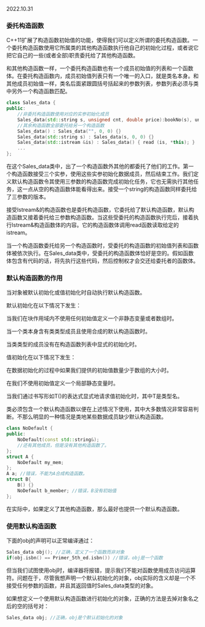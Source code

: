 2022.10.31



### 委托构造函数
C++11扩展了构造函数初始值的功能，使得我们可以定义所谓的委托构造函数。一个委托构造函数使用它所属类的其他构造函数执行他自己的初始化过程，或者说它把它自己的一些(或者全部)职责委托给了其他构造函数。

和其他构造函数一样，一个委托构造函数也有一个成员初始值的列表和一个函数体。在委托构造函数内，成员初始值列表只有一个唯一的入口，就是类名本身。和其他成员初始值一样，类名后面紧跟圆括号括起来的参数列表，参数列表必须与类中另外一个构造函数匹配。

```c++
class Sales_data {
public:
    //非委托构造函数使用对应的实参初始化成员
    Sales_data(std::string s, unsigned cnt, double price):bookNo(s), units_sold(cnt), revenue(cnt*price) {}
    //其余构造函数全部委托给另一个构造函数
    Sales_data() : Sales_data("", 0, 0) {}
    Sales_data(std::string s) : Sales_data(s, 0, 0) {}
    Sales_data(std::istream &is) : Sales_data() { read (is, *this); }
    ...
};
```

在这个Sales_data类中，出了一个构造函数外其他的都委托了他们的工作。第一个构造函数接受三个实参，使用这些实参初始化数据成员，然后结束工作。我们定义默认构造函数令其使用三参数的构造函数完成初始化任务，它也无需执行其他任务，这一点从空的构造函数体能看得出来。接受一个string的构造函数同样委托给了三参数的版本。

接受Istream&的构造函数也是委托构造函数，它委托给了默认构造函数，默认构造函数又接着委托给三参数构造函数。当这些受委托的构造函数执行完后，接着执行Istream&构造函数体的内容。它的构造函数体调用read函数读取给定的istream。

当一个构造函数委托给另一个构造函数时，受委托的构造函数的初始值列表和函数体被依次执行。在Sales_data类中，受委托的构造函数体恰好是空的。假如函数体包含有代码的话，将先执行这些代码，然后控制权才会交还给委托者的函数体。

### 默认构造函数的作用
当对象被默认初始化或值初始化时自动执行默认构造函数。

默认初始化在以下情况下发生：

当我们在块作用域内不使用任何初始值定义一个非静态变量或者数组时。

当一个类本身含有类类型成员且使用合成的默认构造函数时。

当类类型的成员没有在构造函数列表中显式的初始化时。

值初始化在以下情况下发生：

在数据初始化的过程中如果我们提供的初始值数量少于数组的大小时。

在我们不使用初始值定义一个局部静态变量时。

当我们通过书写形如T()的表达式显式地请求值初始化时，其中T是类型名。

类必须包含一个默认构造函数以便在上述情况下使用，其中大多数情况非常容易判断。不那么明显的一种情况是类地某些数据成员缺少默认构造函数。

```c++
class NoDefault {
public:
    NoDefault(const std::string&);
    //还有其他成员，但是没有其他构造函数了。
};
struct A {
    NoDefault my_mem;
};
A a; //错误，不能为A合成构造函数。
struct B{
    B() {}
    NoDefault b_member; //错误，B没有初始值
};
```

在实际中，如果定义了其他构造函数，那么最好也提供一个默认构造函数。

### 使用默认构造函数
下面的obj的声明可以正常编译通过：

```c++
Sales_data obj(); //正确，定义了一个函数而非对象
if(obj.isbn() == Primer_5th_ed.isbn()) //错误，obj是一个函数
```

但当我们试图使用obj时，编译器将报错，提示我们不能对函数使用成员访问运算符。问题在于，尽管我想声明一个默认初始化的对象，obj实际的含义却是一个不接受任何参数的函数，并且其返回值时Sales_data类型的对象。

如果想定义一个使用默认构造函数进行初始化的对象，正确的方法是去掉对象名之后的空的括号对：

```c++
Sales_data obj; //正确，obj是个默认初始化的对象
```